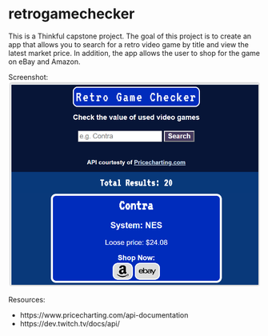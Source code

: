 # retrogamechecker

This is a Thinkful capstone project. The goal of this project is to create an app that allows you to search for a retro video game by title and view the latest market price. In addition, the app allows the user to shop for the game on eBay and Amazon.

Screenshot:
![Screenshot](screenshot.PNG)

Resources:
<ul>
  <li>https://www.pricecharting.com/api-documentation</li>
  <li>https://dev.twitch.tv/docs/api/</li>
</ul>
